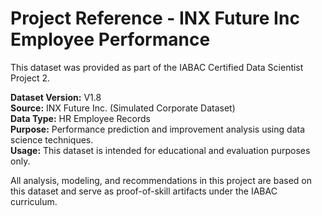 
# Project Reference - INX Future Inc Employee Performance

This dataset was provided as part of the IABAC Certified Data Scientist Project 2.

**Dataset Version:** V1.8  
**Source:** INX Future Inc. (Simulated Corporate Dataset)  
**Data Type:** HR Employee Records  
**Purpose:** Performance prediction and improvement analysis using data science techniques.  
**Usage:** This dataset is intended for educational and evaluation purposes only.

All analysis, modeling, and recommendations in this project are based on this dataset and serve as proof-of-skill artifacts under the IABAC curriculum.
